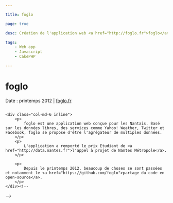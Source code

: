 ```yaml
---

title: foglo

page: true

desc: Création de l'application web <a href="http://foglo.fr">foglo</a>. <br >Basée sur l'opendata, le service nantais est un tableau de bord de différentes données en temps réel. Le projet a remporté le prix Étudiant de l'appel à projet de Nantes Métropole.

tags:
    - Web app
    - Javascript
    - CakePHP

---
```


# foglo

Date : printemps 2012 \| [foglo.fr](http://folgo.fr)

<div class="row">
    <img src="{{ site.url }}/img/foglo-1.png" alt="" class="col-md-offset-1 col-md-10">

    <div class="col-md-6 inline">
        <p>
            foglo est une application web conçue pour les Nantais. Basé sur les données libres, des services comme Yahoo! Weather, Twitter et Facebook, foglo se propose d'être l'agrégateur de multiples données.
        </p>
        <p>
            L'application a remporté le prix Etudiant de <a href="http://data.nantes.fr">l'appel à projet de Nantes Métropole</a>.
        </p>

        <p>
            Depuis le printemps 2012, beaucoup de choses se sont passées et notamment le <a href="https://github.com/foglo">partage du code en open-source</a>.
        </p>
    </div><!--

 --><div class="col-md-6 inline">
        <div class="row">
            <img src="{{ site.url }}/img/foglo-2.png" alt="" class="col-md-10 col-md-offset-1">
        </div>
    </div>
</div>

